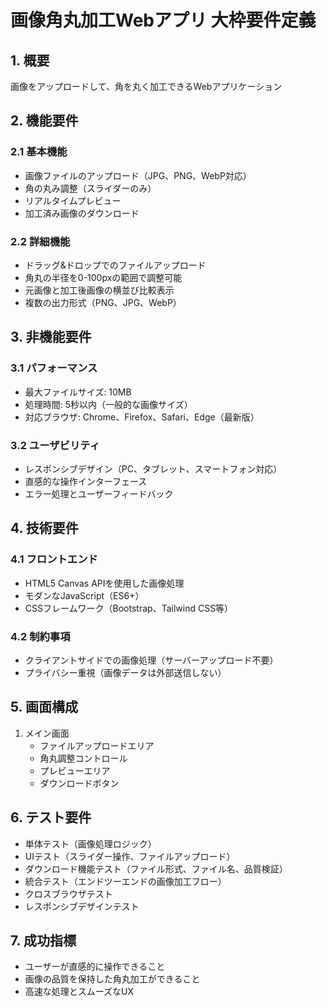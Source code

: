 # 画像角丸加工Webアプリ 大枠要件定義

## 1. 概要
画像をアップロードして、角を丸く加工できるWebアプリケーション

## 2. 機能要件

### 2.1 基本機能
- 画像ファイルのアップロード（JPG、PNG、WebP対応）
- 角の丸み調整（スライダーのみ）
- リアルタイムプレビュー
- 加工済み画像のダウンロード

### 2.2 詳細機能
- ドラッグ&ドロップでのファイルアップロード
- 角丸の半径を0-100pxの範囲で調整可能
- 元画像と加工後画像の横並び比較表示
- 複数の出力形式（PNG、JPG、WebP）

## 3. 非機能要件

### 3.1 パフォーマンス
- 最大ファイルサイズ: 10MB
- 処理時間: 5秒以内（一般的な画像サイズ）
- 対応ブラウザ: Chrome、Firefox、Safari、Edge（最新版）

### 3.2 ユーザビリティ
- レスポンシブデザイン（PC、タブレット、スマートフォン対応）
- 直感的な操作インターフェース
- エラー処理とユーザーフィードバック

## 4. 技術要件

### 4.1 フロントエンド
- HTML5 Canvas APIを使用した画像処理
- モダンなJavaScript（ES6+）
- CSSフレームワーク（Bootstrap、Tailwind CSS等）

### 4.2 制約事項
- クライアントサイドでの画像処理（サーバーアップロード不要）
- プライバシー重視（画像データは外部送信しない）

## 5. 画面構成
1. メイン画面
   - ファイルアップロードエリア
   - 角丸調整コントロール
   - プレビューエリア
   - ダウンロードボタン

## 6. テスト要件
- 単体テスト（画像処理ロジック）
- UIテスト（スライダー操作、ファイルアップロード）
- ダウンロード機能テスト（ファイル形式、ファイル名、品質検証）
- 統合テスト（エンドツーエンドの画像加工フロー）
- クロスブラウザテスト
- レスポンシブデザインテスト

## 7. 成功指標
- ユーザーが直感的に操作できること
- 画像の品質を保持した角丸加工ができること
- 高速な処理とスムーズなUX